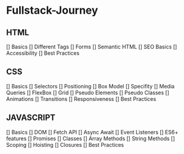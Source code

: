 # Fullstack-Journey

## HTML
  
   [] Basics
   [] Different Tags
   [] Forms
   [] Semantic HTML
   [] SEO Basics
   [] Accessibility
   [] Best Practices

## CSS

  [] Basics
  [] Selectors
  [] Positioning
  [] Box Model
  [] Specifity
  [] Media Queries
  [] FlexBox
  [] Grid
  [] Pseudo Elements
  [] Pseudo Classes
  [] Animations
  [] Transitions
  [] Responsiveness
  [] Best Practices
 
  

## JAVASCRIPT

  [] Basics
  [] DOM
  [] Fetch API
  [] Async Await
  [] Event Listeners
  [] ES6+ features
  [] Promises
  [] Classes
  [] Array Methods
  [] String Methods
  [] Scoping
  [] Hoisting
  [] Closures
  [] Best Practices
  
##
